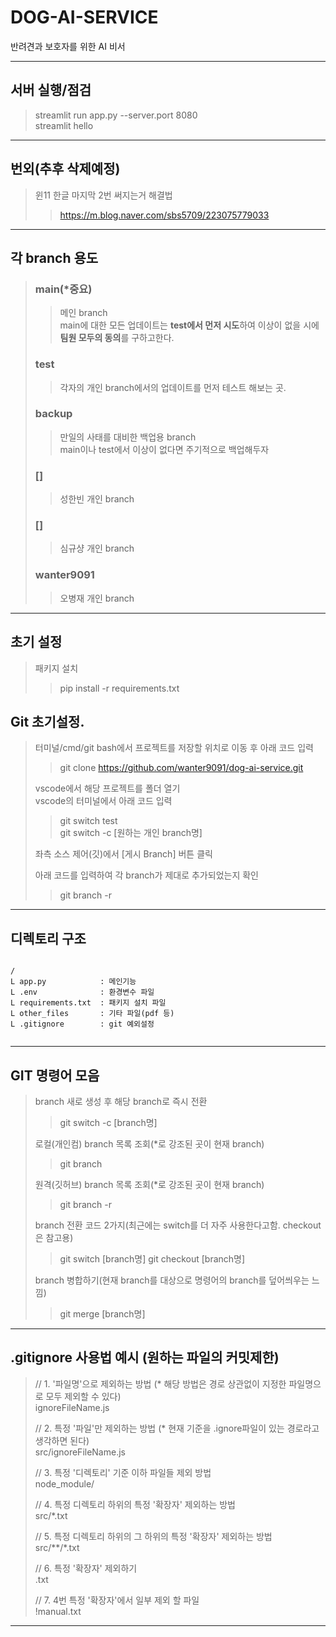 # DOG-AI-SERVICE
반려견과 보호자를 위한 AI 비서

---

## 서버 실행/점검
> streamlit run app.py --server.port 8080  
> streamlit hello

---

## 번외(추후 삭제예정)
>윈11 한글 마지막 2번 써지는거 해결법
>>https://m.blog.naver.com/sbs5709/223075779033

---

## 각 branch 용도
> ### main(*중요)
>> 메인 branch  
>> main에 대한 모든 업데이트는 **test에서 먼저 시도**하여 이상이 없을 시에 **팀원 모두의 동의**를 구하고한다.
>
> ### test
>> 각자의 개인 branch에서의 업데이트를 먼저 테스트 해보는 곳.
>
> ### backup
>> 만일의 사태를 대비한 백업용 branch  
>> main이나 test에서 이상이 없다면 주기적으로 백업해두자
>
> ### []
>> 성한빈 개인 branch
> ### []
>> 심규샹 개인 branch
> ### wanter9091
>> 오병재 개인 branch


---

## 초기 설정
> 패키지 설치
>> pip install -r requirements.txt  

## Git 초기설정.
>터미널/cmd/git bash에서 프로젝트를 저장할 위치로 이동 후 아래 코드 입력
>> git clone https://github.com/wanter9091/dog-ai-service.git  
>
> vscode에서 해당 프로젝트를 폴더 열기  
> vscode의 터미널에서 아래 코드 입력
>> git switch test  
>> git switch -c [원하는 개인 branch명]  
>
> 좌측 소스 제어(깃)에서 [게시 Branch] 버튼 클릭
> 
> 아래 코드를 입력하여 각 branch가 제대로 추가되었는지 확인  
>> git branch -r

---

## 디렉토리 구조
```

/
L app.py            : 메인기능
L .env              : 환경변수 파일
L requirements.txt  : 패키지 설치 파일
L other_files       : 기타 파일(pdf 등)
L .gitignore        : git 예외설정


```

---

## GIT 명령어 모음
> branch 새로 생성 후 해당 branch로 즉시 전환
>> git switch -c [branch명]
>
> 로컬(개인컴) branch 목록 조회(*로 강조된 곳이 현재 branch)
>> git branch
>
> 원격(깃허브) branch 목록 조회(*로 강조된 곳이 현재 branch)
>> git branch -r
>
> branch 전환 코드 2가지(최근에는 switch를 더 자주 사용한다고함. checkout은 참고용)
>> git switch [branch명]
>> git checkout [branch명]
>
> branch 병합하기(현재 branch를 대상으로 명령어의 branch를 덮어씌우는 느낌)
>> git merge [branch명]
>

---

## .gitignore 사용법 예시 (원하는 파일의 커밋제한)
>// 1. '파일명'으로 제외하는 방법 (* 해당 방법은 경로 상관없이 지정한 파일명으로 모두 제외할 수 있다)  
>ignoreFileName.js
>
>// 2. 특정 '파일'만 제외하는 방법 (* 현재 기준을 .ignore파일이 있는 경로라고 생각하면 된다)  
>src/ignoreFileName.js
>
>// 3. 특정 '디렉토리' 기준 이하 파일들 제외 방법  
>node_module/
>
>// 4. 특정 디렉토리 하위의 특정 '확장자' 제외하는 방법  
>src/*.txt
>
>// 5. 특정 디렉토리 하위의 그 하위의 특정 '확장자' 제외하는 방법  
>src/**/*.txt
>
>// 6. 특정 '확장자' 제외하기  
>.txt
>
>// 7. 4번 특정 '확장자'에서 일부 제외 할 파일  
>!manual.txt

---

